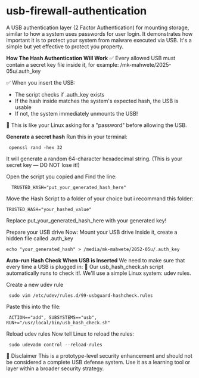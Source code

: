 # usb-firewall-authentication
A USB authentication layer (2 Factor Authentication) for mounting storage, similar to how a system uses passwords for user login. It demonstrates how important it is to protect your system from malware executed via USB. It's a simple but yet effective to protect you property.

**How The Hash Authentication Will Work**
✅ Every allowed USB must contain a secret key file inside it, for example:
/mk-mahwete/2025-05u/.auth_key

✅ When you insert the USB:

* The script checks if .auth_key exists
* If the hash inside matches the system's expected hash, the USB is usable
* If not, the system immediately unmounts the USB!

🔐 This is like your Linux asking for a "password" before allowing the USB.

**Generate a secret hash**
Run this in your terminal:

     openssl rand -hex 32
It will generate a random 64-character hexadecimal string.
(This is your secret key — DO NOT lose it!)

Open the script you copied and Find the line:

      TRUSTED_HASH="put_your_generated_hash_here"



Move the Hash Script to a folder of your choice but i recommand this folder:

    TRUSTED_HASH="your_hashed_value"
Replace put_your_generated_hash_here with your generated key!


Prepare your USB drive
Now:
Mount your USB drive
Inside it, create a hidden file called .auth_key

    echo "your_generated_hash" > /media/mk-mahwete/2052-05u/.auth_key


**Auto-run Hash Check When USB is Inserted**
We need to make sure that every time a USB is plugged in:
🔁 Our usb_hash_check.sh script automatically runs to check it!. We'll use a simple Linux system: udev rules.

Create a new udev rule

     sudo vim /etc/udev/rules.d/99-usbguard-hashcheck.rules
Paste this into the file:
     
     ACTION=="add", SUBSYSTEMS=="usb", RUN+="/usr/local/bin/usb_hash_check.sh"

Reload udev rules
Now tell Linux to reload the rules:
     
     sudo udevadm control --reload-rules

🚨 Disclaimer
This is a prototype-level security enhancement and should not be considered a complete USB defense system. Use it as a learning tool or layer within a broader security strategy.

